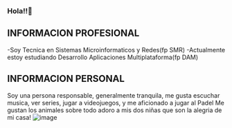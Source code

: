 ### Hola!!👋
INFORMACION PROFESIONAL
-------------------------------------------------------------------------------------------------------------------------------------------------------------------------
-Soy Tecnica en Sistemas Microinformaticos y Redes(fp SMR)
-Actualmente estoy estudiando Desarrollo Aplicaciones Multiplataforma(fp DAM)

INFORMACION PERSONAL
-------------------------------------------------------------------------------------------------------------------------------------------------------------------------
Soy una persona responsable, generalmente tranquila, me gusta escuchar musica, ver series, jugar a videojuegos, y me aficionado a jugar
al Padel
Me gustan los animales sobre todo adoro a mis dos niñas que son la alegria de mi casa!
![image](https://user-images.githubusercontent.com/91024077/161226750-db844d5b-9dcc-4ca7-8d06-0e71746a335c.png)


